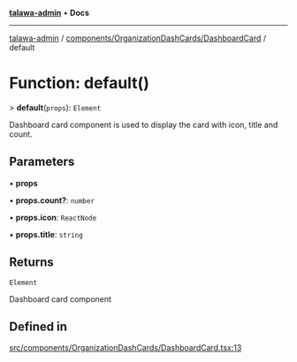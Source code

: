 [**talawa-admin**](../../../../README.md) • **Docs**

***

[talawa-admin](../../../../modules.md) / [components/OrganizationDashCards/DashboardCard](../README.md) / default

# Function: default()

\> **default**(`props`): `Element`

Dashboard card component is used to display the card with icon, title and count.

## Parameters

• **props**

• **props.count?**: `number`

• **props.icon**: `ReactNode`

• **props.title**: `string`

## Returns

`Element`

Dashboard card component

## Defined in

[src/components/OrganizationDashCards/DashboardCard.tsx:13](https://github.com/PalisadoesFoundation/talawa-admin/blob/6393648179f5fe59037f42564a6a7bc1ca4e7f9d/src/components/OrganizationDashCards/DashboardCard.tsx#L13)
